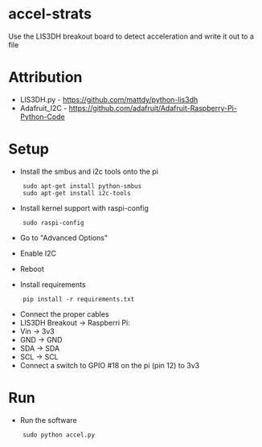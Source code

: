 accel-strats
============

Use the LIS3DH breakout board to detect acceleration and write it out to a file

Attribution
===========

 * LIS3DH.py - https://github.com/mattdy/python-lis3dh
 * Adafruit\_I2C - https://github.com/adafruit/Adafruit-Raspberry-Pi-Python-Code

Setup
=====

 * Install the smbus and i2c tools onto the pi
```
    sudo apt-get install python-smbus
    sudo apt-get install i2c-tools
```

 * Install kernel support with raspi-config
```
    sudo raspi-config
```
  * Go to "Advanced Options"
  * Enable I2C
  * Reboot

 * Install requirements
```
    pip install -r requirements.txt
```

 * Connect the proper cables
  * LIS3DH Breakout -> Raspberri Pi:
   * Vin -> 3v3
   * GND -> GND
   * SDA -> SDA
   * SCL -> SCL
  * Connect a switch to GPIO #18 on the pi (pin 12) to 3v3

Run
===

 * Run the software
```
    sudo python accel.py
```

